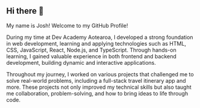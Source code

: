 ## Hi there 👋
My name is Josh! Welcome to my GitHub Profile!


During my time at Dev Academy Aotearoa, I developed a strong foundation in web development, learning and applying technologies such as HTML, CSS, JavaScript, React, Node.js, and TypeScript. Through hands-on learning, I gained valuable experience in both frontend and backend development, building dynamic and interactive applications.

Throughout my journey, I worked on various projects that challenged me to solve real-world problems, including a full-stack travel itinerary app and more. These projects not only improved my technical skills but also taught me collaboration, problem-solving, and how to bring ideas to life through code.
<!--
**joshtaula19/joshtaula19** is a ✨ _special_ ✨ repository because its `README.md` (this file) appears on your GitHub profile.

Here are some ideas to get you started:

- 🔭 I’m currently working on ...
- 🌱 I’m currently learning ...
- 👯 I’m looking to collaborate on ...
- 🤔 I’m looking for help with ...
- 💬 Ask me about ...
- 📫 How to reach me: ...
- 😄 Pronouns: ...
- ⚡ Fun fact: ...
-->
